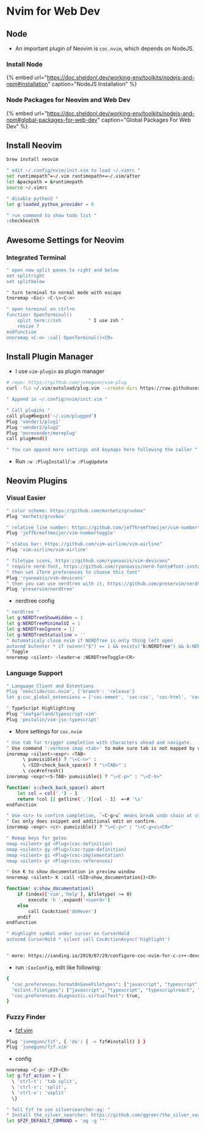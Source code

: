 # Nvim for Web Dev

## Node

* An important plugin of Neovim is `coc.nvim`, which depends on NodeJS.

### Install Node

{% embed url="https://doc.sheldonl.dev/working-env/toolkits/nodejs-and-npm#installation" caption="NodeJS Installation" %}

### Node Packages for Neovim and Web Dev

{% embed url="https://doc.sheldonl.dev/working-env/toolkits/nodejs-and-npm#global-packages-for-web-dev" caption="Global Packages For Web Dev" %}

## Install Neovim

```bash
brew install neovim
```

```bash
" edit ~/.config/nvim/init.vim to load ~/.vimrc "
set runtimepath^=~/.vim runtimepath+=~/.vim/after
let &packpath = &runtimepath
source ~/.vimrc

" disable python2 "
let g:loaded_python_provider = 0

" run command to show todo list "
:checkhealth
```

## Awesome Settings for Neovim

### Integrated Terminal

```bash
" open new split panes to right and below
set splitright
set splitbelow

" turn terminal to normal mode with escape
tnoremap <Esc> <C-\><C-n>

" open terminal on ctrl+n
function! OpenTerminal()
    split term://zsh          " I use zsh "
    resize 7
endfunction
nnoremap <C-n> :call OpenTerminal()<CR>
```


## Install Plugin Manager

* I use `vim-plugin` as plugin manager

```bash
# repo: https://github.com/junegunn/vim-plug
curl -fLo ~/.vim/autoload/plug.vim --create-dirs https://raw.githubusercontent.com/junegunn/vim-plug/master/plug.vim
```

```bash
" Append in ~/.config/nvim/init.vim "

" Call plugins "
call plug#begin('~/.vim/plugged')
Plug 'vender1/plug1'
Plug 'vender2/plug2'
Plug 'morevender/moreplug'
call plug#end()

" You can append more settings and keymaps here following the caller "
```

* Run `:w :PlugInstall`/`:w :PlugUpdate`

## Neovim Plugins

### Visual Easier

```bash
" color scheme: https://github.com/morhetz/gruvbox"
Plug 'morhetz/gruvbox'

" relative line number: https://github.com/jeffkreeftmeijer/vim-numbertoggle"
Plug 'jeffkreeftmeijer/vim-numbertoggle'

" status bar: https://github.com/vim-airline/vim-airline"
Plug 'vim-airline/vim-airline'

" filetype icons, https://github.com/ryanoasis/vim-devicons"
" require nerd-font, https://github.com/ryanoasis/nerd-fonts#font-installation"
" then set iTerm preferences to choose this font"
Plug 'ryanoasis/vim-devicons'
" then you can use nerdtree with it, https://github.com/preservim/nerdtree"
Plug 'preservim/nerdtree'
```

* nerdtree config

```bash
" nerdtree "
let g:NERDTreeShowHidden = 1
let g:NERDTreeMinimalUI = 1
let g:NERDTreeIgnore = []
let g:NERDTreeStatusline = ''
" Automaticaly close nvim if NERDTree is only thing left open
autocmd bufenter * if (winnr("$") == 1 && exists("b:NERDTree") && b:NERDTree.isTabTree()) | q | endif
" Toggle
nnoremap <silent> <leader>e :NERDTreeToggle<CR>
```

### Language Support

```bash
" Language Client and Extentions
Plug 'neoclide/coc.nvim', {'branch': 'release'}
let g:coc_global_extensions = ['coc-emmet', 'coc-css', 'coc-html', 'coc-json', 'coc-prettier', 'coc-tsserver']

" TypeScript Highlighting
Plug 'leafgarland/typescript-vim'
Plug 'peitalin/vim-jsx-typescript'
```

* More settings for `coc.nvim`

```bash
" Use tab for trigger completion with characters ahead and navigate.
" Use command ':verbose imap <tab>' to make sure tab is not mapped by other plugin.
inoremap <silent><expr> <TAB>
      \ pumvisible() ? "\<C-n>" :
      \ <SID>check_back_space() ? "\<TAB>" :
      \ coc#refresh()
inoremap <expr><S-TAB> pumvisible() ? "\<C-p>" : "\<C-h>"

function! s:check_back_space() abort
    let col = col('.') - 1
    return !col || getline('.')[col - 1]  =~# '\s'
endfunction

" Use <cr> to confirm completion, `<C-g>u` means break undo chain at current position.
" Coc only does snippet and additional edit on confirm.
inoremap <expr> <cr> pumvisible() ? "\<C-y>" : "\<C-g>u\<CR>"

" Remap keys for gotos
nmap <silent> gd <Plug>(coc-definition)
nmap <silent> gy <Plug>(coc-type-definition)
nmap <silent> gi <Plug>(coc-implementation)
nmap <silent> gr <Plug>(coc-references)

" Use K to show documentation in preview window
nnoremap <silent> K :call <SID>show_documentation()<CR>

function! s:show_documentation()
    if (index(['vim','help'], &filetype) >= 0)
        execute 'h '.expand('<cword>')
    else
        call CocAction('doHover')
    endif
endfunction

" Highlight symbol under cursor on CursorHold
autocmd CursorHold * silent call CocActionAsync('highlight')


" more: https://ianding.io/2019/07/29/configure-coc-nvim-for-c-c++-development/
```

* run `:CocConfig`, edit like following:

```bash
{
  "coc.preferences.formatOnSaveFiletypes": ["javascript", "typescript", "typescriptreact", "json", "javascriptreact", "typescript.tsx"],
  "eslint.filetypes": ["javascript", "typescript", "typescriptreact", "javascriptreact", "typescript.tsx"],
  "coc.preferences.diagnostic.virtualText": true,
}
```


### Fuzzy Finder

* [fzf.vim](https://github.com/junegunn/fzf.vim)

```bash
Plug 'junegunn/fzf', { 'do': { -> fzf#install() } }
Plug 'junegunn/fzf.vim'
```

* config

```bash
nnoremap <C-p> :FZF<CR>
let g:fzf_action = {
  \ 'ctrl-t': 'tab split',
  \ 'ctrl-s': 'split',
  \ 'ctrl-v': 'vsplit'
  \}

" Tell fzf to use silversearcher-ag: "
" Install the_silver_searcher: https://github.com/ggreer/the_silver_searcher"
let $FZF_DEFAULT_COMMAND = 'ag -g ""'
```


